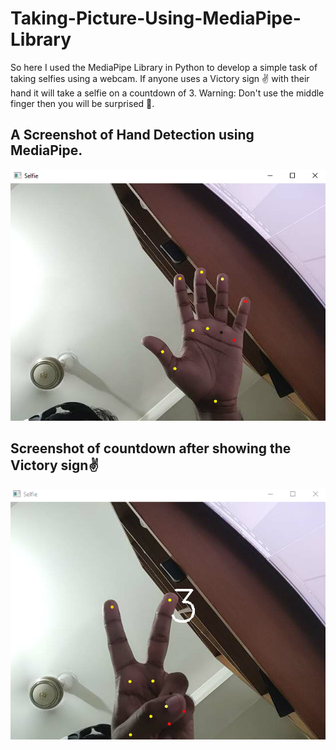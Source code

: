 # Taking-Picture-Using-MediaPipe-Library

So here I used the MediaPipe Library in Python to develop a simple task of taking selfies using a webcam. If anyone uses a Victory sign ✌️ with their hand it will take a selfie on a countdown of 3.
Warning: Don't use the middle finger then you will be surprised 🤣.


## A Screenshot of Hand Detection using MediaPipe.

![App Screenshot](Hand_Detection.png)


## Screenshot of countdown after showing the Victory sign✌️

![App Screenshot](Count_Down_For_Selfie.png)
